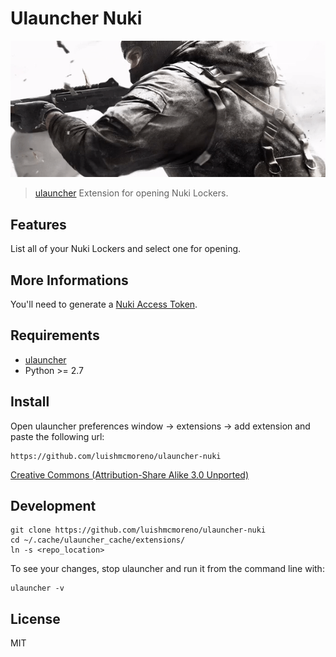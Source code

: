 # Ulauncher Nuki

![demo](demo.gif)

> [ulauncher](https://ulauncher.io/) Extension for opening Nuki Lockers.

## Features

List all of your Nuki Lockers and select one for opening.


## More Informations

You'll need to generate a [Nuki Access Token](https://developer.nuki.io/t/web-api-authentication/52).

## Requirements

* [ulauncher](https://ulauncher.io/)
* Python >= 2.7

## Install

Open ulauncher preferences window -> extensions -> add extension and paste the following url:

```
https://github.com/luishmcmoreno/ulauncher-nuki
```

[Creative Commons (Attribution-Share Alike 3.0 Unported)](http://creativecommons.org/licenses/by-sa/3.0/)

## Development

```
git clone https://github.com/luishmcmoreno/ulauncher-nuki
cd ~/.cache/ulauncher_cache/extensions/
ln -s <repo_location>
```

To see your changes, stop ulauncher and run it from the command line with:
```
ulauncher -v
```

## License 

MIT
